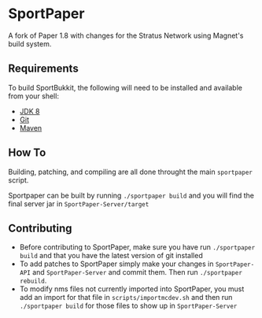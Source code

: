 # SportPaper

A fork of Paper 1.8 with changes for the Stratus Network using Magnet's build system.

Requirements
------------

To build SportBukkit, the following will need to be installed and available from your shell:

* [JDK 8](http://www.oracle.com/technetwork/java/javase/downloads/jdk8-downloads-2133151.html)
* [Git](https://git-scm.com)
* [Maven](https://maven.apache.org)

How To
------

Building, patching, and compiling are all done throught the main `sportpaper` script.

Sportpaper can be built by running `./sportpaper build`  and you will find the final server jar in `SportPaper-Server/target`


Contributing
------------

* Before contributing to SportPaper, make sure you have run `./sportpaper build` and that you have the latest version of git installed
* To add patches to SportPaper simply make your changes in `SportPaper-API` and `SportPaper-Server` and commit them. Then run `./sportpaper rebuild`.
* To modify nms files not currently imported into SportPaper, you must add an import for that file in `scripts/importmcdev.sh` and then run `./sportpaper build` for those files to show up in `SportPaper-Server`
